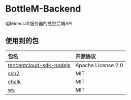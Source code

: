 # BottleM-Backend
咱Minecraft服务器的总控后端API


## 使用到的包

| 包名 | 开源协议 |
|:---|:---|
| [tencentcloud-sdk-nodejs](https://github.com/TencentCloud/tencentcloud-sdk-nodejs/) | Apache License 2.0 |
| [ssh2](https://github.com/mscdex/ssh2) | MIT |
| [chalk](https://github.com/chalk/chalk) | MIT |
| [ws](https://github.com/websockets/ws) | MIT |
